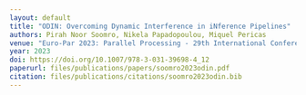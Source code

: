```yaml
---
layout: default
title: "ODIN: Overcoming Dynamic Interference in iNference Pipelines"
authors: Pirah Noor Soomro, Nikela Papadopoulou, Miquel Pericas
venue: "Euro-Par 2023: Parallel Processing - 29th International Conference on Parallel and Distributed Computing, Limassol, Cyprus, August 28 - September 1, 2023, Proceedings"
year: 2023
doi: https://doi.org/10.1007/978-3-031-39698-4_12
paperurl: files/publications/papers/soomro2023odin.pdf
citation: files/publications/citations/soomro2023odin.bib
---
```

